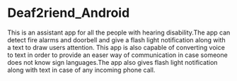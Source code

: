# Deaf2riend_Android
This is an assistant app for all the people with hearing disability.The app can detect fire alarms and doorbell and give a flash light notification along with a text to draw users attention. This app is also capable of converting voice to text in order to provide an easer way of communication in case someone does not know sign languages.The app also gives flash light notification along with text in case of any incoming phone call.
